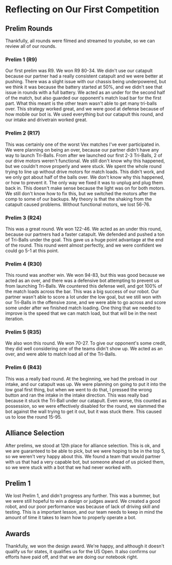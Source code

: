 # Reflecting on Our First Competition

## Prelim Rounds
Thankfully, all rounds were filmed and streamed to youtube, so we can review all of our rounds. 

### Prelim 1 (R9)
Our first prelim was R9. We won R9 80-34. We didn't use our catapult because our partner had a really consistent catapult and we were better at pushing. There was a slight issue with our chassis being underpowered, but we think it was because the battery started at 50%, and we didn't see that issue in rounds with a full battery. We acted as an under for the second half of the match, but also guarded our opponent's match load bar for the first part. What this meant is the other team wasn't able to get many tri-balls over. This strategy worked great, and we were good at defense because of how mobile our bot is. We used everything but our catapult this round, and our intake and drivetrain worked great. 

### Prelim 2 (R17)
This was certainly one of the worst Vex matches I've ever participated in. We were planning on being an over, because our partner didn't have any way to launch Tri-Balls. From after we launched our first 2-3 Tri-Balls, 2 of our drive motors weren't functional. We still don't know why this happened, but we couldn't move properly and were stuck. We spent the whole round trying to line up without drive motors for match loads. This didn't work, and we only got about half of the balls over. We don't know why this happened, or how to prevent it. The only way we fixed it was to unplug and plug them back in. This doesn't make sense because the light was on for both motors. We still don't know how to fix this, but we switched the motors after the comp to some of our backups. My theory is that the shaking from the catapult caused problems. Without functional motors, we lost 56-76. 

### Prelim 3 (R24)
This was a great round. We won 122-46. We acted as an under this round, because our partners had a faster catapult. We defended and pushed a ton of Tri-Balls under the goal. This gave us a huge point advantage at the end of the round. This round went almost perfectly, and we were confident we could go 5-1 at this point. 

### Prelim 4 (R30)
This round was another win. We won 94-83, but this was good because we acted as an over, and there was a defensive bot attempting to prevent us from launching Tri-Balls. We countered this defense well, and got 100% of the match loads across the bar. This was a big success of our robot. Our partner wasn't able to score a lot under the low goal, but we still won with our Tri-Balls in the offensive zone, and we were able to go across and score some under after we finished match loading. One thing that we needed to improve is the speed that we can match load, but that will be in the next iteration. 

### Prelim 5 (R35)
We also won this round. We won 70-27. To give our opponent's some credit, they did well considering one of the teams didn't show up. We acted as an over, and were able to match load all of the Tri-Balls. 
### Prelim 6 (R43)
This was a really bad round. At the beginning, we had the preload in our intake, and our catapult was up. We were planning on going to put it into the low goal first thing, but when we went to do that, I pressed the wrong button and ran the intake in the intake direction. This was really bad because it stuck the Tri-Ball under our catapult. Even worse, this counted as possession, so we were effectively disabled for the round, we slammed the bot against the wall trying to get it out, but it was stuck there. This caused us to lose the round 15-95. 

## Alliance Selection
After prelims, we stood at 12th place for alliance selection. This is ok, and we are guaranteed to be able to pick, but we were hoping to be in the top 5, so we weren't very happy about this. We found a team that would partner with us that had a very capable bot, but someone ahead of us picked them, so we were stuck with a bot that we had never worked with. 

## Prelim 1
We lost Prelim 1, and didn't progress any further. This was a bummer, but we were still hopeful to win a design or judges award. We created a good robot, and our poor performance was because of lack of driving skill and testing. This is a important lesson, and our team needs to keep in mind the amount of time it takes to learn how to properly operate a bot. 

## Awards
Thankfully, we won the design award. We're happy, and although it doesn't qualify us for states, it qualifies us for the US Open. It also confirms our efforts have paid off, and that we are doing our notebook right. 
